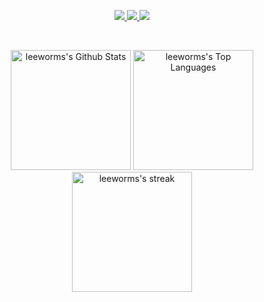 <p align="center">
  <a href="https://leeworms.github.io/">
    <img src="https://img.shields.io/badge/About_me-FFFFFF?logo=Bilibili&logoColor=000000&logoSize=auto"/>
  </a>
  <a href="https://ljg960730.tistory.com/">
    <img src="https://img.shields.io/badge/Tistory-eb531f?logo=Tistory"/>
  </a>
  <a href="https://github.com/leeworms">
    <img src="https://hits.seeyoufarm.com/api/count/incr/badge.svg?url=https%3A%2F%2Fgithub.com%2Fleeworms%2Fhit-counter&count_bg=%2379C83D&title_bg=%23555555&icon=github.svg&icon_color=%23E7E7E7&title=hits&edge_flat=false"/>
  </a>
</p>
<br/>
<p align="center">
  <img src="https://github-readme-stats.vercel.app/api?username=leeworms&show_icons=true&bg_color=0D1117&hide_border=true&theme=merko&hide_rank=true&count_private=true" alt="leeworms's Github Stats" height="192px"/>
  <img src="https://denvercoder1-github-readme-stats.vercel.app/api/top-langs/?username=leeworms&bg_color=0D1117&langs_count=8&layout=compact&theme=merko&hide_border=true" alt="leeworms's Top Languages" height="192px"/>
  <img src="https://github-readme-streak-stats-eight.vercel.app/?user=leeworms&theme=merko&hide_border=true&short_numbers=true&background=0D1117&card_width=606&mode=weekly" alt="leeworms's streak" height="192px"/>
</p>
